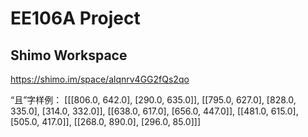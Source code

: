 # EE106A Project

## Shimo Workspace
https://shimo.im/space/alqnrv4GG2fQs2qo

“且”字样例：
[[[806.0, 642.0], [290.0, 635.0]], [[795.0, 627.0], [828.0, 335.0], [314.0, 332.0]], [[638.0, 617.0], [656.0, 447.0]], [[481.0, 615.0], [505.0, 417.0]], [[268.0, 890.0], [296.0, 85.0]]]
